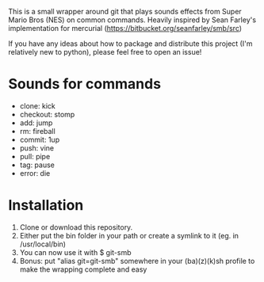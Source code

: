 This is a small wrapper around git that plays sounds effects from Super Mario Bros (NES) on common commands.
Heavily inspired by Sean Farley's implementation for mercurial (https://bitbucket.org/seanfarley/smb/src)

If you have any ideas about how to package and distribute this project (I'm relatively new to python), please feel free to open an issue!

# Sounds for commands

- clone: kick
- checkout: stomp
- add: jump
- rm: fireball
- commit: 1up
- push: vine
- pull: pipe
- tag: pause
- error: die

# Installation

1. Clone or download this repository.
2. Either put the bin folder in your path or create a symlink to it (eg. in /usr/local/bin)
3. You can now use it with $ git-smb
4. Bonus: put "alias git=git-smb" somewhere in your (ba)(z)(k)sh profile to make the wrapping complete and easy
